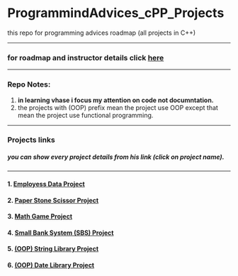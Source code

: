 # ProgrammindAdvices_cPP_Projects
this repo for programming advices roadmap (all projects in C++)
<hr>

### for roadmap and instructor details click [here](programmingadvices.com)

<hr>

### Repo Notes: 
1. <b>in learning vhase i focus my attention on code not documntation.</b>
2. the projects with (OOP) prefix mean the project use OOP except that mean the project use functional programming.

<hr>


### Projects links
##### you can show every project details from his link (click on project name).
<hr>

#### 1. [Employess Data Project](https://github.com/kemooalsayd/ProgrammindAdvices_cPP_Projects/tree/main/1-employees_data_project)

#### 2. [Paper Stone Scissor Project](https://github.com/kemooalsayd/ProgrammindAdvices_cPP_Projects/tree/main/2-Paper_Stone_Scissor_project)

#### 3. [Math Game Project](https://github.com/kemooalsayd/ProgrammindAdvices_cPP_Projects/tree/main/3-Math_Game_Project)

#### 4. [Small Bank System (SBS) Project](https://github.com/kemooalsayd/ProgrammindAdvices_cPP_Projects/tree/main/4-Small_Bank_System_(SBS)_Project)

#### 5. [(OOP) String Library Project](https://github.com/kemooalsayd/ProgrammindAdvices_cPP_Projects/tree/main/5-(OOP)-String_Library_Project)

#### 6. [(OOP) Date Library Project](https://github.com/kemooalsayd/ProgrammindAdvices_cPP_Projects/tree/main/6-(OOP)-Date_Library_Project)